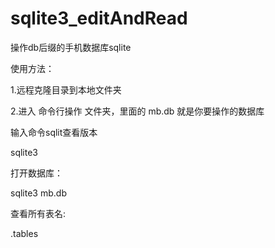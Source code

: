 # sqlite3_editAndRead

操作db后缀的手机数据库sqlite




使用方法：

1.远程克隆目录到本地文件夹


2.进入 命令行操作 文件夹，里面的 mb.db 就是你要操作的数据库


输入命令sqlit查看版本

sqlite3


打开数据库：

sqlite3 mb.db

查看所有表名:

.tables
